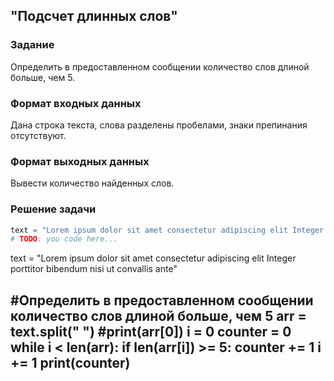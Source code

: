 ## "Подсчет длинных слов"

### Задание

Определить в предоставленном сообщении количество слов длиной больше, чем 5.

### Формат входных данных

Дана строка текста, слова разделены пробелами, знаки препинания отсутствуют.

### Формат выходных данных

Вывести количество найденных слов.

### Решение задачи

```python
text = "Lorem ipsum dolor sit amet consectetur adipiscing elit Integer porttitor bibendum nisi ut convallis ante"
# TODO: you code here...
```
text = "Lorem ipsum dolor sit amet consectetur adipiscing elit Integer porttitor bibendum nisi ut convallis ante"

#Определить в предоставленном сообщении количество слов длиной больше, чем 5
arr = text.split(" ")
#print(arr[0])
i = 0
counter = 0
while i < len(arr):
    if len(arr[i]) >= 5:
        counter += 1
    i += 1
print(counter)
---

